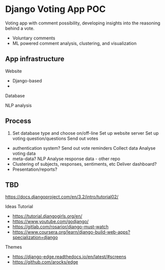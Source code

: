 # Django Voting App POC

Voting app with comment possibility, developing insights into the reasoning behind a vote.
- Voluntary comments
- ML powered comment analysis, clustering, and visualization

## App infrastructure

Website
- Django-based
- 

Database

NLP analysis


## Process
1. Set database type and choose on/off-line
Set up website server
Set up voting question/questions
Send out votes
- authentication system?
Send out vote reminders
Collect data
Analyse voting data
- meta-data?
NLP Analyse response data - other repo
- Clustering of subjects, responses, sentiments, etc
Deliver dashboard?
- Presentation/reports?

## TBD
https://docs.djangoproject.com/en/3.2/intro/tutorial02/

Ideas
Tutorial
- https://tutorial.djangogirls.org/en/
- https://www.youtube.com/godjango/
- https://gitlab.com/rosarior/django-must-watch
- https://www.coursera.org/learn/django-build-web-apps?specialization=django

Themes
- https://django-edge.readthedocs.io/en/latest/#screens
- https://github.com/arocks/edge

